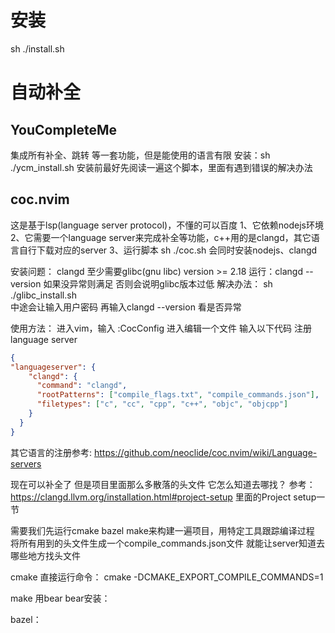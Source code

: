 # 安装
sh ./install.sh

# 自动补全
## YouCompleteMe
集成所有补全、跳转 等一套功能，但是能使用的语言有限
安装：sh ./ycm_install.sh
安装前最好先阅读一遍这个脚本，里面有遇到错误的解决办法

## coc.nvim
这是基于lsp(language server protocol)，不懂的可以百度
1、它依赖nodejs环境
2、它需要一个language server来完成补全等功能，c++用的是clangd，其它语言自行下载对应的server
3、运行脚本 sh ./coc.sh 会同时安装nodejs、clangd

安装问题：
clangd 至少需要glibc(gnu libc) version >= 2.18
运行：clangd --version 如果没异常则满足 否则会说明glibc版本过低
解决办法：
sh ./glibc_install.sh   
中途会让输入用户密码
再输入clangd --version 看是否异常

使用方法：
进入vim，输入 :CocConfig
进入编辑一个文件 输入以下代码 注册language server
```json
{
"languageserver": {
    "clangd": {
      "command": "clangd",
      "rootPatterns": ["compile_flags.txt", "compile_commands.json"],
      "filetypes": ["c", "cc", "cpp", "c++", "objc", "objcpp"]
    }
  }
}
```

其它语言的注册参考: https://github.com/neoclide/coc.nvim/wiki/Language-servers

现在可以补全了 但是项目里面那么多散落的头文件 它怎么知道去哪找？
参考：https://clangd.llvm.org/installation.html#project-setup  里面的Project setup一节

需要我们先运行cmake bazel make来构建一遍项目，用特定工具跟踪编译过程 将所有用到的头文件生成一个compile_commands.json文件
就能让server知道去哪些地方找头文件

cmake 直接运行命令：
cmake -DCMAKE_EXPORT_COMPILE_COMMANDS=1

make 用bear
bear安装：

bazel：

